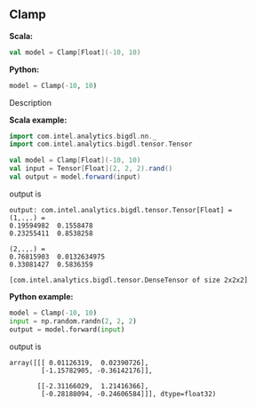 ## Clamp ##

**Scala:**
```scala
val model = Clamp[Float](-10, 10)
```
**Python:**
```python
model = Clamp(-10, 10)
```

Description

**Scala example:**
```scala
import com.intel.analytics.bigdl.nn._
import com.intel.analytics.bigdl.tensor.Tensor

val model = Clamp[Float](-10, 10)
val input = Tensor[Float](2, 2, 2).rand()
val output = model.forward(input)
```
output is
```
output: com.intel.analytics.bigdl.tensor.Tensor[Float] = 
(1,.,.) =
0.19594982	0.1558478	
0.23255411	0.8538258	

(2,.,.) =
0.76815903	0.0132634975	
0.33081427	0.5836359	

[com.intel.analytics.bigdl.tensor.DenseTensor of size 2x2x2]
```

**Python example:**
```python
model = Clamp(-10, 10)
input = np.random.randn(2, 2, 2)
output = model.forward(input)
```
output is
```
array([[[ 0.01126319,  0.02390726],
        [-1.15782905, -0.36142176]],

       [[-2.31166029,  1.21416366],
        [-0.28188094, -0.24606584]]], dtype=float32)
```
